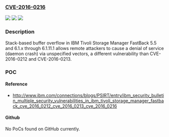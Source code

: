 ### [CVE-2016-0216](https://cve.mitre.org/cgi-bin/cvename.cgi?name=CVE-2016-0216)
![](https://img.shields.io/static/v1?label=Product&message=n%2Fa&color=blue)
![](https://img.shields.io/static/v1?label=Version&message=n%2Fa&color=blue)
![](https://img.shields.io/static/v1?label=Vulnerability&message=n%2Fa&color=brighgreen)

### Description

Stack-based buffer overflow in IBM Tivoli Storage Manager FastBack 5.5 and 6.1.x through 6.1.11.1 allows remote attackers to cause a denial of service (daemon crash) via unspecified vectors, a different vulnerability than CVE-2016-0212 and CVE-2016-0213.

### POC

#### Reference
- http://www.ibm.com/connections/blogs/PSIRT/entry/ibm_security_bulletin_multiple_security_vulnerabilities_in_ibm_tivoli_storage_manager_fastback_cve_2016_0212_cve_2016_0213_cve_2016_0216

#### Github
No PoCs found on GitHub currently.

